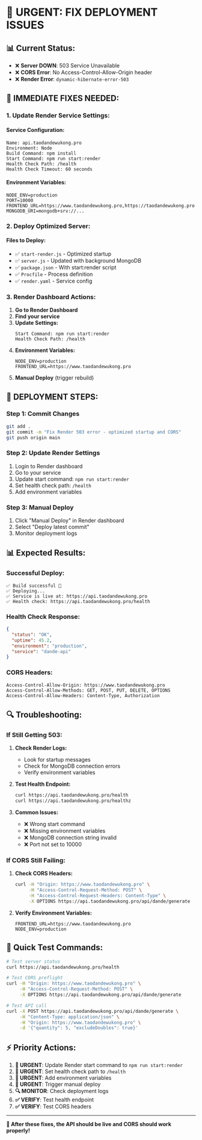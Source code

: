 # 🚨 **URGENT: FIX DEPLOYMENT ISSUES**

## 📊 **Current Status:**
- ❌ **Server DOWN**: 503 Service Unavailable
- ❌ **CORS Error**: No Access-Control-Allow-Origin header
- ❌ **Render Error**: `dynamic-hibernate-error-503`

## 🔧 **IMMEDIATE FIXES NEEDED:**

### **1. Update Render Service Settings:**

#### **Service Configuration:**
```
Name: api.taodandewukong.pro
Environment: Node
Build Command: npm install
Start Command: npm run start:render
Health Check Path: /health
Health Check Timeout: 60 seconds
```

#### **Environment Variables:**
```
NODE_ENV=production
PORT=10000
FRONTEND_URL=https://www.taodandewukong.pro,https://taodandewukong.pro
MONGODB_URI=mongodb+srv://...
```

### **2. Deploy Optimized Server:**

#### **Files to Deploy:**
- ✅ `start-render.js` - Optimized startup
- ✅ `server.js` - Updated with background MongoDB
- ✅ `package.json` - With start:render script
- ✅ `Procfile` - Process definition
- ✅ `render.yaml` - Service config

### **3. Render Dashboard Actions:**

1. **Go to Render Dashboard**
2. **Find your service**
3. **Update Settings:**
   ```
   Start Command: npm run start:render
   Health Check Path: /health
   ```
4. **Environment Variables:**
   ```
   NODE_ENV=production
   FRONTEND_URL=https://www.taodandewukong.pro
   ```
5. **Manual Deploy** (trigger rebuild)

## 🚀 **DEPLOYMENT STEPS:**

### **Step 1: Commit Changes**
```bash
git add .
git commit -m "Fix Render 503 error - optimized startup and CORS"
git push origin main
```

### **Step 2: Update Render Settings**
1. Login to Render dashboard
2. Go to your service
3. Update start command: `npm run start:render`
4. Set health check path: `/health`
5. Add environment variables

### **Step 3: Manual Deploy**
1. Click "Manual Deploy" in Render dashboard
2. Select "Deploy latest commit"
3. Monitor deployment logs

## 📊 **Expected Results:**

### **Successful Deploy:**
```
✅ Build successful 🎉
✅ Deploying...
✅ Service is live at: https://api.taodandewukong.pro
✅ Health check: https://api.taodandewukong.pro/health
```

### **Health Check Response:**
```json
{
  "status": "OK",
  "uptime": 45.2,
  "environment": "production",
  "service": "dande-api"
}
```

### **CORS Headers:**
```
Access-Control-Allow-Origin: https://www.taodandewukong.pro
Access-Control-Allow-Methods: GET, POST, PUT, DELETE, OPTIONS
Access-Control-Allow-Headers: Content-Type, Authorization
```

## 🔍 **Troubleshooting:**

### **If Still Getting 503:**

1. **Check Render Logs:**
   - Look for startup messages
   - Check for MongoDB connection errors
   - Verify environment variables

2. **Test Health Endpoint:**
   ```bash
   curl https://api.taodandewukong.pro/health
   curl https://api.taodandewukong.pro/healthz
   ```

3. **Common Issues:**
   - ❌ Wrong start command
   - ❌ Missing environment variables
   - ❌ MongoDB connection string invalid
   - ❌ Port not set to 10000

### **If CORS Still Failing:**

1. **Check CORS Headers:**
   ```bash
   curl -H "Origin: https://www.taodandewukong.pro" \
        -H "Access-Control-Request-Method: POST" \
        -H "Access-Control-Request-Headers: Content-Type" \
        -X OPTIONS https://api.taodandewukong.pro/api/dande/generate
   ```

2. **Verify Environment Variables:**
   ```
   FRONTEND_URL=https://www.taodandewukong.pro
   NODE_ENV=production
   ```

## 🎯 **Quick Test Commands:**

```bash
# Test server status
curl https://api.taodandewukong.pro/health

# Test CORS preflight
curl -H "Origin: https://www.taodandewukong.pro" \
     -H "Access-Control-Request-Method: POST" \
     -X OPTIONS https://api.taodandewukong.pro/api/dande/generate

# Test API call
curl -X POST https://api.taodandewukong.pro/api/dande/generate \
     -H "Content-Type: application/json" \
     -H "Origin: https://www.taodandewukong.pro" \
     -d '{"quantity": 5, "excludeDoubles": true}'
```

## ⚡ **Priority Actions:**

1. **🚨 URGENT**: Update Render start command to `npm run start:render`
2. **🚨 URGENT**: Set health check path to `/health`
3. **🚨 URGENT**: Add environment variables
4. **🚨 URGENT**: Trigger manual deploy
5. **🔍 MONITOR**: Check deployment logs
6. **✅ VERIFY**: Test health endpoint
7. **✅ VERIFY**: Test CORS headers

---

**🎯 After these fixes, the API should be live and CORS should work properly!**
